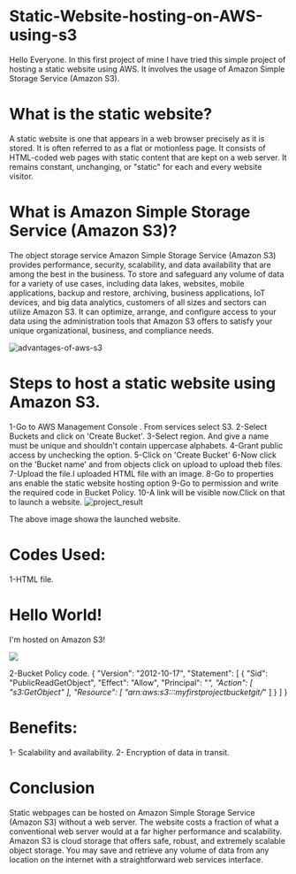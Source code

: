 # Static-Website-hosting-on-AWS-using-s3
Hello Everyone. In this first project of mine I have tried this simple project of hosting a static website using AWS. It involves the usage of Amazon Simple Storage Service (Amazon S3).
# What is the static website?
A static website is one that appears in a web browser precisely as it is stored. It is often referred to as a flat or motionless page. It consists of HTML-coded web pages with static content that are kept on a web server. It remains constant, unchanging, or "static" for each and every website visitor.
# What is Amazon Simple Storage Service (Amazon S3)?
The object storage service Amazon Simple Storage Service (Amazon S3) provides performance, security, scalability, and data availability that are among the best in the business. To store and safeguard any volume of data for a variety of use cases, including data lakes, websites, mobile applications, backup and restore, archiving, business applications, IoT devices, and big data analytics, customers of all sizes and sectors can utilize Amazon S3. It can optimize, arrange, and configure access to your data using the administration tools that Amazon S3 offers to satisfy your unique organizational, business, and compliance needs.

![advantages-of-aws-s3](https://github.com/shreyajaiswal04/Static-Website-hosting-on-AWS-using-s3/assets/120746269/eb7d6a91-8905-40a9-9463-ee3638e5b6a0)

# Steps to host a static website using Amazon S3.
1-Go to AWS Management Console . From services select S3.
2-Select Buckets and click on 'Create Bucket'.
3-Select region. And give a name must be unique and shouldn't contain uppercase alphabets.
4-Grant public access by unchecking the option.
5-Click on 'Create Bucket'
6-Now click on the 'Bucket name' and from objects click on upload to upload theb files.
7-Upload the file.I uploaded HTML file with an image.
8-Go to properties ans enable the static website hosting option
9-Go to permission and write the required code in Bucket Policy.
10-A link will be visible now.Click on that to launch a website.
![project_result](https://github.com/shreyajaiswal04/Static-Website-hosting-on-AWS-using-s3/assets/120746269/e709cbe7-6d5f-44b6-94d3-7ab54acdc79d)

The above image showa the launched website.
# Codes Used:
1-HTML file.
<html>
<head>
	<title>My First Website</title>
</head>
<body>
	<h1>Hello World!</h1>
	<p>I'm hosted on Amazon S3!</p>
	<img src="aws_image.png">
</body>
</html>

2-Bucket Policy code.
{
    "Version": "2012-10-17",
    "Statement": [
    	{
        	"Sid": "PublicReadGetObject",
        	"Effect": "Allow",
        	"Principal": "*",
        	"Action": [
            	"s3:GetObject"
        	],
        	"Resource": [
                "arn:aws:s3:::myfirstprojectbucketgit/*"
        	]
    	}
    ]
}
# Benefits:
1- Scalability and availability.
2- Encryption of data in transit.

# Conclusion
Static webpages can be hosted on Amazon Simple Storage Service (Amazon S3) without a web server. The website costs a fraction of what a conventional web server would at a far higher performance and scalability. Amazon S3 is cloud storage that offers safe, robust, and extremely scalable object storage. You may save and retrieve any volume of data from any location on the internet with a straightforward web services interface.




